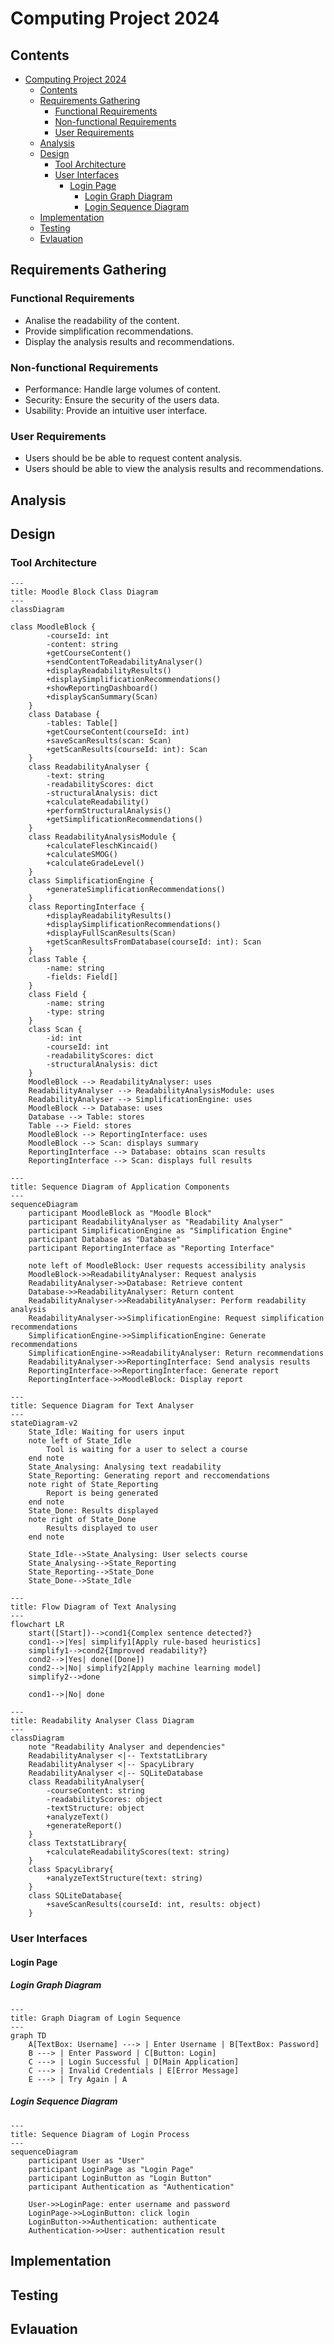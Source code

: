 # Computing Project 2024

## Contents

- [Computing Project 2024](#computing-project-2024)
  - [Contents](#contents)
  - [Requirements Gathering](#requirements-gathering)
    - [Functional Requirements](#functional-requirements)
    - [Non-functional Requirements](#non-functional-requirements)
    - [User Requirements](#user-requirements)
  - [Analysis](#analysis)
  - [Design](#design)
    - [Tool Architecture](#tool-architecture)
    - [User Interfaces](#user-interfaces)
      - [Login Page](#login-page)
        - [Login Graph Diagram](#login-graph-diagram)
        - [Login Sequence Diagram](#login-sequence-diagram)
  - [Implementation](#implementation)
  - [Testing](#testing)
  - [Evlauation](#evlauation)

## Requirements Gathering

### Functional Requirements

* Analise the readability of the content.
* Provide simplification recommendations.
* Display the analysis results and recommendations.

### Non-functional Requirements

* Performance: Handle large volumes of content.
* Security: Ensure the security of the users data.
* Usability: Provide an intuitive user interface.

### User Requirements

* Users should be be able to request content analysis.
* Users should be able to view the analysis results and recommendations.

## Analysis

## Design

### Tool Architecture

```mermaid
---
title: Moodle Block Class Diagram
---
classDiagram

class MoodleBlock {
        -courseId: int
        -content: string
        +getCourseContent()
        +sendContentToReadabilityAnalyser()
        +displayReadabilityResults()
        +displaySimplificationRecommendations()
        +showReportingDashboard()
        +displayScanSummary(Scan)
    }
    class Database {
        -tables: Table[]
        +getCourseContent(courseId: int)
        +saveScanResults(scan: Scan)
        +getScanResults(courseId: int): Scan
    }
    class ReadabilityAnalyser {
        -text: string
        -readabilityScores: dict
        -structuralAnalysis: dict
        +calculateReadability()
        +performStructuralAnalysis()
        +getSimplificationRecommendations()
    }
    class ReadabilityAnalysisModule {
        +calculateFleschKincaid()
        +calculateSMOG()
        +calculateGradeLevel()
    }
    class SimplificationEngine {
        +generateSimplificationRecommendations()
    }
    class ReportingInterface {
        +displayReadabilityResults()
        +displaySimplificationRecommendations()
        +displayFullScanResults(Scan)
        +getScanResultsFromDatabase(courseId: int): Scan
    }
    class Table {
        -name: string
        -fields: Field[]
    }
    class Field {
        -name: string
        -type: string
    }
    class Scan {
        -id: int
        -courseId: int
        -readabilityScores: dict
        -structuralAnalysis: dict
    }
    MoodleBlock --> ReadabilityAnalyser: uses
    ReadabilityAnalyser --> ReadabilityAnalysisModule: uses
    ReadabilityAnalyser --> SimplificationEngine: uses
    MoodleBlock --> Database: uses
    Database --> Table: stores
    Table --> Field: stores
    MoodleBlock --> ReportingInterface: uses
    MoodleBlock --> Scan: displays summary
    ReportingInterface --> Database: obtains scan results
    ReportingInterface --> Scan: displays full results
```

```mermaid
---
title: Sequence Diagram of Application Components
---
sequenceDiagram
    participant MoodleBlock as "Moodle Block"
    participant ReadabilityAnalyser as "Readability Analyser"
    participant SimplificationEngine as "Simplification Engine"
    participant Database as "Database"
    participant ReportingInterface as "Reporting Interface"

    note left of MoodleBlock: User requests accessibility analysis
    MoodleBlock->>ReadabilityAnalyser: Request analysis
    ReadabilityAnalyser->>Database: Retrieve content
    Database->>ReadabilityAnalyser: Return content
    ReadabilityAnalyser->>ReadabilityAnalyser: Perform readability analysis
    ReadabilityAnalyser->>SimplificationEngine: Request simplification recommendations
    SimplificationEngine->>SimplificationEngine: Generate recommendations
    SimplificationEngine->>ReadabilityAnalyser: Return recommendations
    ReadabilityAnalyser->>ReportingInterface: Send analysis results
    ReportingInterface->>ReportingInterface: Generate report
    ReportingInterface->>MoodleBlock: Display report
```

```mermaid
---
title: Sequence Diagram for Text Analyser
---
stateDiagram-v2
    State_Idle: Waiting for users input
    note left of State_Idle
        Tool is waiting for a user to select a course
    end note
    State_Analysing: Analysing text readability
    State_Reporting: Generating report and reccomendations
    note right of State_Reporting
        Report is being generated
    end note
    State_Done: Results displayed
    note right of State_Done
        Results displayed to user
    end note

    State_Idle-->State_Analysing: User selects course
    State_Analysing-->State_Reporting
    State_Reporting-->State_Done
    State_Done-->State_Idle

```

```mermaid
---
title: Flow Diagram of Text Analysing
---
flowchart LR
    start([Start])-->cond1{Complex sentence detected?}
    cond1-->|Yes| simplify1[Apply rule-based heuristics]
    simplify1-->cond2{Improved readability?}
    cond2-->|Yes| done([Done])
    cond2-->|No| simplify2[Apply machine learning model]
    simplify2-->done

    cond1-->|No| done
```

```mermaid
---
title: Readability Analyser Class Diagram
---
classDiagram
    note "Readability Analyser and dependencies"
    ReadabilityAnalyser <|-- TextstatLibrary
    ReadabilityAnalyser <|-- SpacyLibrary
    ReadabilityAnalyser <|-- SQLiteDatabase
    class ReadabilityAnalyser{
        -courseContent: string
        -readabilityScores: object
        -textStructure: object
        +analyzeText()
        +generateReport()
    }
    class TextstatLibrary{
        +calculateReadabilityScores(text: string)
    }
    class SpacyLibrary{
        +analyzeTextStructure(text: string)
    }
    class SQLiteDatabase{
        +saveScanResults(courseId: int, results: object)
    }
```

### User Interfaces

#### Login Page

##### Login Graph Diagram

```mermaid
---
title: Graph Diagram of Login Sequence
---
graph TD
    A[TextBox: Username] ---> | Enter Username | B[TextBox: Password]
    B ---> | Enter Password | C[Button: Login]
    C ---> | Login Successful | D[Main Application]
    C ---> | Invalid Credentials | E[Error Message]
    E ---> | Try Again | A
```

##### Login Sequence Diagram

```mermaid
---
title: Sequence Diagram of Login Process
---
sequenceDiagram
    participant User as "User"
    participant LoginPage as "Login Page"
    participant LoginButton as "Login Button"
    participant Authentication as "Authentication"

    User->>LoginPage: enter username and password
    LoginPage->>LoginButton: click login
    LoginButton->>Authentication: authenticate
    Authentication->>User: authentication result
```

## Implementation

## Testing

## Evlauation

